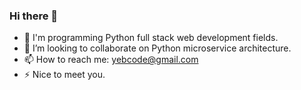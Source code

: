 ### Hi there 👋

- 🌱 I'm programming Python full stack web development fields.
- 👯 I’m looking to collaborate on Python microservice architecture.
- 📫 How to reach me: yebcode@gmail.com
- ⚡ Nice to meet you.

